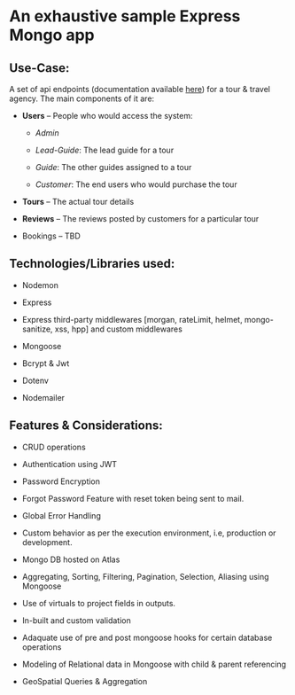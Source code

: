 
# An exhaustive sample Express Mongo app 

## Use-Case:

A set of api endpoints (documentation available [here](https://documenter.getpostman.com/view/270577/SVtZuktV?version=latest)) for a tour & travel agency. The main components of it
are:

-   **Users** – People who would access the system:

    -   _Admin_

    -   _Lead-Guide_: The lead guide for a tour

    -   _Guide_: The other guides assigned to a tour

    -   _Customer_: The end users who would purchase the tour

-   **Tours** – The actual tour details

-   **Reviews** – The reviews posted by customers for a particular tour

-   Bookings – TBD

## Technologies/Libraries used:

-   Nodemon

-   Express

-   Express third-party middlewares [morgan, rateLimit, helmet, mongo-sanitize,
    xss, hpp] and custom middlewares

-   Mongoose

-   Bcrypt & Jwt

-   Dotenv

-   Nodemailer

## Features & Considerations:

-   CRUD operations

-   Authentication using JWT

-   Password Encryption

-   Forgot Password Feature with reset token being sent to mail.

-   Global Error Handling

-   Custom behavior as per the execution environment, i.e, production or
    development.

-   Mongo DB hosted on Atlas

-   Aggregating, Sorting, Filtering, Pagination, Selection, Aliasing using
    Mongoose

-   Use of virtuals to project fields in outputs.

-   In-built and custom validation

-   Adaquate use of pre and post mongoose hooks for certain database operations

-   Modeling of Relational data in Mongoose with child & parent referencing

-   GeoSpatial Queries & Aggregation

